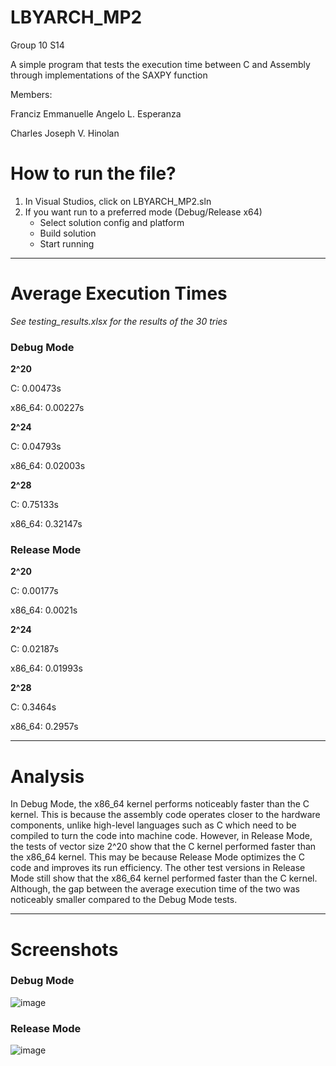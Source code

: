 # LBYARCH_MP2
Group 10 S14

A simple program that tests the execution time between C and Assembly through implementations of the SAXPY function

Members: 

Franciz Emmanuelle Angelo L. Esperanza

Charles Joseph V. Hinolan

# How to run the file?

1. In Visual Studios, click on LBYARCH_MP2.sln
2. If you want run to a preferred mode (Debug/Release x64)
   - Select solution config and platform
   - Build solution
   - Start running

---

# Average Execution Times
*See testing_results.xlsx for the results of the 30 tries*

### Debug Mode

**2^20**

C: 0.00473s

x86_64: 0.00227s

**2^24**

C: 0.04793s

x86_64: 0.02003s

**2^28**

C: 0.75133s

x86_64: 0.32147s

### Release Mode

**2^20**

C: 0.00177s

x86_64: 0.0021s

**2^24**

C: 0.02187s

x86_64: 0.01993s

**2^28**

C: 0.3464s

x86_64: 0.2957s

---

# Analysis

In Debug Mode, the x86_64 kernel performs noticeably faster than the C kernel. This is because the assembly code operates closer to the hardware components, unlike high-level languages such as C which need to be compiled to turn the code into machine code. However, in Release Mode, the tests of vector size 2^20 show that the C kernel performed faster than the x86_64 kernel. This may be because Release Mode optimizes the C code and improves its run efficiency. The other test versions in Release Mode still show that the x86_64 kernel performed faster than the C kernel. Although, the gap between the average execution time of the two was noticeably smaller compared to the Debug Mode tests.

---

# Screenshots

### Debug Mode

![image](https://github.com/francizesperanza/LBYARCH_MP2/assets/113343391/1f973b5d-36eb-4b1e-a413-0d97fc10cbc0)


### Release Mode

![image](https://github.com/francizesperanza/LBYARCH_MP2/assets/113343391/ec0269c7-2aa2-46a6-85ff-8364512aaa83)


